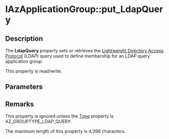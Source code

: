 # IAzApplicationGroup::put_LdapQuery

## Description

The **LdapQuery** property sets or retrieves the [Lightweight Directory Access Protocol](https://learn.microsoft.com/windows/desktop/SecGloss/l-gly) (LDAP) query used to define membership for an LDAP query application group.

This property is read/write.

## Parameters

## Remarks

This property is ignored unless the [Type](https://learn.microsoft.com/windows/desktop/api/azroles/nf-azroles-iazapplicationgroup-get_type) property is AZ_GROUPTYPE_LDAP_QUERY.

The maximum length of this property is 4,096 characters.